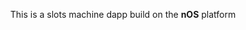 

<p align="center">
  This is a slots machine dapp build on the <strong>nOS</strong> platform
</p>


